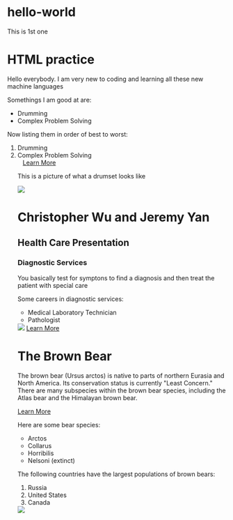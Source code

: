# hello-world
This is 1st one
<!DOCTYPE html>
<html>
  <head>
    <link href="style.css" type="text/css" rel="stylesheet">
  </head>
    <body>
      <h1>HTML practice</h1>
    </body>
    <p>Hello everybody. I am very new to coding and learning all these new machine languages</p>
    <p>Somethings I am good at are:</p>
    <ul> 
    <li>Drumming</li>
    <li>Complex Problem Solving</li>
    </ul>
    <P>Now listing them in order of best to worst:</p>
    <ol>
    <li>Drumming</li>
    <li>Complex Problem Solving</li>
    <a href="www.guitarcenter.com/Drums-Percussion.gc" target="_blank">Learn More</a>
    <p>This is a picture of what a drumset looks like</p>
    <img src="https://az58332.vo.msecnd.net/e88dd2e9fff747f090c792316c22131c/Images/Products20180-1200x1200-1592542.jpg"/>
</html>
<!DOCTYPE html>
<html>
<head>
  <title>Hi</title>
</head>
<body>
  <h1>Christopher Wu and Jeremy Yan</h1>
  <h2>Health Care Presentation</h2>
  <h3>Diagnostic Services</h3>
  <p>You basically test for symptons to find a diagnosis and then treat the patient with special care</p>
  <p>Some careers in diagnostic services:</p>
  <ul>
    <li>Medical Laboratory Technician</li>
    <li>Pathologist</li>
  </ul>
<img src="http://rivertownanimalhospital.com/files/diagnostic-862x615.jpg"/>
  <a href="https://www.patientcare.va.gov/diagnosticservices.asp">Learn More</a>


</body> 
</html>
<!DOCTYPE html>
<html>
<head>
  <title>Animals Around the World</title>

</head>
<body>
  <h1>The Brown Bear</h1>
  <!-- A section that describes the brown bear -->
  <p>The brown bear (Ursus arctos) is native to parts of northern Eurasia and North America. Its conservation status is currently "Least Concern." There are many subspecies within the brown bear species, including the Atlas bear and the Himalayan brown bear.</p>
  <a href="https://en.wikipedia.org/wiki/Brown_bear">Learn More</a>
  <p>Here are some bear species:</p>
  <ul>
    <li>Arctos</li>
    <li>Collarus</li>
    <li>Horribilis</li>
    <li>Nelsoni (extinct)</li>
  </ul>
  <p>The following countries have the largest populations of brown bears:</p>
  <ol>
    <li>Russia</li>
    <li>United States</li>
    <li>Canada</li>
  </ol>
  <a href="https://en.wikipedia.org/wiki/Brown_bear" target="_blank">
    <img src="https://s3.amazonaws.com/codecademy-content/courses/web-101/web101-image_brownbear.jpg" /></a>
</body> 
</html>
